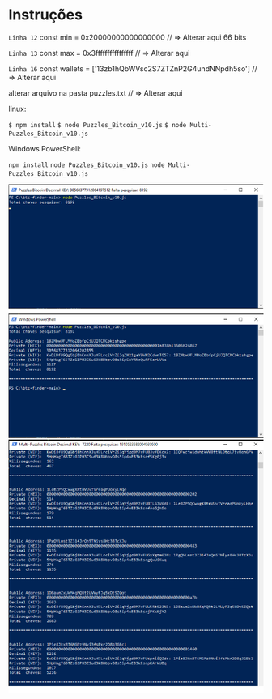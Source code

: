 # Instruções

`Linha 12`
const min = 0x20000000000000000  // => Alterar aqui 66 bits

`Linha 13`
const max = 0x3ffffffffffffffff  // => Alterar aqui

`Linha 16`
const wallets = ['13zb1hQbWVsc2S7ZTZnP2G4undNNpdh5so'] // => Alterar aqui

alterar arquivo na pasta puzzles.txt // => Alterar aqui

linux:

`$ npm install`
`$ node Puzzles_Bitcoin_v10.js`
`$ node Multi-Puzzles_Bitcoin_v10.js`

Windows PowerShell: 

`npm install`
`node Puzzles_Bitcoin_v10.js`
`node Multi-Puzzles_Bitcoin_v10.js`

![alt text](1.png)
![alt text](2.png)

